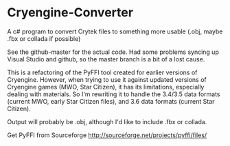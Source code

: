 # Cryengine-Converter
A c# program to convert Crytek files to something more usable (.obj, maybe .fbx or collada if possible)

See the github-master for the actual code. Had some problems syncing up Visual Studio and github, 
so the master branch is a bit of a lost cause.

This is a refactoring of the PyFFI tool created for earlier versions of Cryengine. However, when trying 
to use it against updated versions of Cryengine games (MWO, Star Citizen), it has its limitations, 
especially dealing with materials. So I'm rewriting it to handle the 3.4/3.5 data formats (current MWO, 
early Star Citizen files), and 3.6 data formats (current Star Citizen).

Output will probably be .obj, although I'd like to include .fbx or collada.

Get PyFFI from Sourceforge http://sourceforge.net/projects/pyffi/files/
